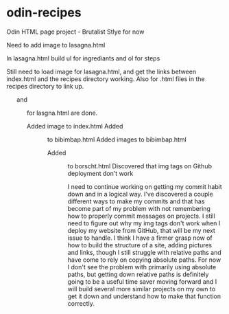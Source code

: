 # odin-recipes
Odin HTML page project - Brutalist Stlye for now

Need to add image to lasagna.html

In lasagna.html build ul for ingrediants and ol for steps

Still need to load image for lasagna.html, and get the links between index.html and the recipes directory working.  Also for .html files in the recipes directory to link up.  <ul> and <ol> for lasgna.html are done.

Added image to index.html
Added <ul> <ol> to bibimbap.html
Added images to bibimbap.html

Added <ul> <ol> to borscht.html
Discovered that img tags on Github deployment don't work

I need to continue working on getting my commit habit down and in a logical way.  I've discovered a couple different ways to make my commits and that has become part of my problem with not remembering how to properly commit messages on projects.  I still need to figure out why my img tags don't work when I deploy my website from GitHub, that will be my next issue to handle.  I think I have a firmer grasp now of how to build the structure of a site, adding pictures and links, though I still struggle with relative paths and have come to rely on copying absolute paths.  For now I don't see the problem with primarily using absolute paths, but getting down relative paths is definitely going to be a useful time saver moving forward and I will build several more similar projects on my own to get it down and understand how to make that function correctly.  